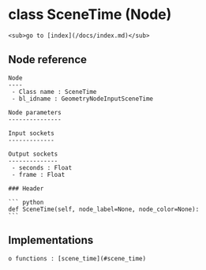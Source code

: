 # class SceneTime (Node)

    <sub>go to [index](/docs/index.md)</sub>
    
## Node reference

    Node
    ----
     - Class name : SceneTime
     - bl_idname : GeometryNodeInputSceneTime
    
    Node parameters
    ---------------
    
    Input sockets
    -------------
    
    Output sockets
    --------------
     - seconds : Float
     - frame : Float
    
    ### Header

    ``` python
    def SceneTime(self, node_label=None, node_color=None):
    ```
    
## Implementations

    o functions : [scene_time](#scene_time)
    
    